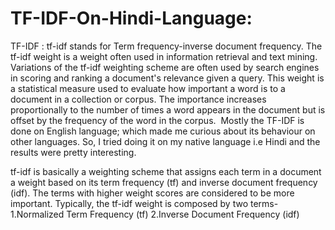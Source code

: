 # TF-IDF-On-Hindi-Language:

TF-IDF :
tf-idf stands for Term frequency-inverse document frequency. The tf-idf weight is a weight often used in information retrieval and text mining. Variations of the tf-idf weighting scheme are often used by search engines in scoring and ranking a document's relevance given a query. This weight is a statistical measure used to evaluate how important a word is to a document in a collection or corpus. The importance increases proportionally to the number of times a word appears in the document but is offset by the frequency of the word in the corpus. 
Mostly the TF-IDF is done on English language; which made me curious about its behaviour on other languages. So, I tried doing it on my native language i.e Hindi and the results were pretty interesting.

tf-idf is basically a weighting scheme that assigns each term in a document a weight based on its term frequency (tf) and inverse document frequency (idf). The terms with higher weight scores are considered to be more important.
Typically, the tf-idf weight is composed by two terms-
1.Normalized Term Frequency (tf)
2.Inverse Document Frequency (idf)
